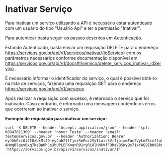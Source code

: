 # Inativar Serviço

Para inativar um serviço utilizando a API é necessário estar autenticado com um usuário do tipo "Usuário Api" e ter a permissão "Inativar".

Para autenticar basta seguir os passos descritos em [Autenticação](autenticacao.md).

Estando Autenticado, basta enviar um requisição DELETE para o endereço https://servicos.gov.br/api/v1/servicos/inativar/{idServico} com os parâmetros necessários conforme documentação disponível em https://servicos.gov.br/api/v1/docs#!/servico/delete_servicos_inativar_idServico .

É necessário informar o identificador do serviço, o qual é possível obtê-lo na lista de serviços, fazendo uma requisição GET para o endereço https://servicos.gov.br/api/v1/servicos .

Após realizar a requisição com sucesso, é retornado o serviço que foi inativado. Caso contrário, é retornado uma mensagem contendo os erros que ocorreram ao inativar o serviço.

**Exemplo de requisição para inativar um serviço:**
```
curl -X DELETE --header 'Accept: application/json' --header 'cpf: 68847811309' --header 'nome: Teste' --header 'email: teste@servicos.gov.br' --header 'Authorization: Bearer eyJhbGciOiJIUzUxMiJ9.eyJub21lIjoiSmFuc2VyIiwic3ViIjoiamFuc2VyLmZlcnJlaXJhQGJhc2lzLmNvbS5iciIsImV4cCI6MTU2MDQ2MDU4MjcwMiwib3JnYW8iOiJTZXJ2acOnbyBGZWRlcmFsIGRlIFByb2Nlc3NhbWVudG8gZGUgRGFkb3MgKFNFUlBSTykiLCJ2YWxpZCI6dHJ1ZSwiZXhwaXJlZCI6ZmFsc2V9.sy7e5Z4yKZ39-AHmgBlqevBxq7ksBp0hCs3hUPLEFKoqnR91ryRL8lHNkVfFOhsVB5Wy9s71xYAQ9IbWd2kG9Q' 'https://servicos.gov.br/api/v1/servicos/inativar/1'

```
